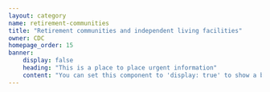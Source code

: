 ```yaml
---
layout: category
name: retirement-communities
title: "Retirement communities and independent living facilities"
owner: CDC
homepage_order: 15
banner:
    display: false
    heading: "This is a place to place urgent information"
    content: "You can set this component to 'display: true' to show a banner at the top of the page."
---
```

